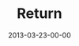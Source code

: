 ---
layout: message
category: message
series: "ROI"
title: "Return"
date: 2013-03-23-00-00
message_id: 773
audio: "http://s3.amazonaws.com/crossroads-media/media/legacy/mp3/roi_03.mp3"
audio-duration: "44:36"
program: "http://s3.amazonaws.com/crossroads-media/media/legacy/documents/03_23-24_13Program_LO.pdf"
description: "We are experimenting with investing for return."
video: "https://s3.amazonaws.com/crossroadsvideomessages/roi_03.mp4"
video-duration: "44:42"
video-image: "http://s3.amazonaws.com/crossroads-media/images/legacy/content/roi_03_still.jpg"
explicit: false
---